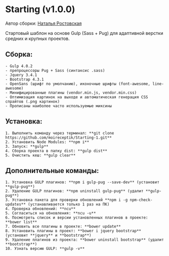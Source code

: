 # Starting (v1.0.0)
Автор сборки: [Наталья Ростовская](http://natfolio.ru)

Стартовый шаблон на основе Gulp (Sass + Pug) для адаптивной верстки средних и крупных проектов.

## Сборка:

	- Gulp 4.0.2
	- препроцессоры Pug + Sass (синтаксис .sass)
	- Jquery 3.4.1
	- Bootstrap 4.3.1
	- OpenSans (шрифт по умолчанию), иконочные шрифты (font-awesome, line-awesome)
	- Минифицированные плагины (vendor.min.js, vendor.min.css)
	- Оптимизация картинок на выходе и автоматическая генерация CSS спрайтов (.png картинок)
	- Прописаны наиболее часто используемые миксины

## Установка:

```
1. Выполнить команду через терминал: **git clone https://github.com/moireceptik/Starting-1.git**
2. Установить Node Modules: **npm i**
3. Запуск: **gulp**
4. Сборка проекта в папку dist: **gulp dist**
5. Очистить кеш: **gulp clear**
```

## Дополнительные команды:

```
1. Установка GULP плагинов: **npm i gulp-pug --save-dev** (установит **gulp-pug**)
2. Удаление GULP плагинов: **npm uninstall gulp-pug** (удалит **gulp-pug**)
3. Установка пакета для проверки обновлений **npm i -g npm-check-updates** (устанавливается только 1 раз на ПК)
4. Проверка обновлений: **ncu**
5. Согласиться на обновления: **ncu -u**
6. Посмотреть список и версии установленных плагинов в проекте: **bower list**
7. Обновить все плагины в проекте: **bower update**
8. Установить плагины в проект: **bower i jquery bootstrap** (установит **jquery** и **bootstrap**)
9. Удаление плагинов из проекта: **bower uninstall bootstrap** (удалит **bootstrap**)
10. Узнать версию GULP: **gulp -v**
```